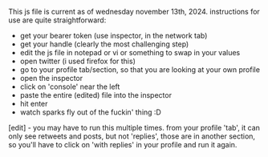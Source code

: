 This js file is current as of wednesday november 13th, 2024.
instructions for use are quite straightforward:
- get your bearer token (use inspector, in the network tab)
- get your handle (clearly the most challenging step)
- edit the js file in notepad or vi or something to swap in your values
- open twitter (i used firefox for this)
- go to your profile tab/section, so that you are looking at your own profile
- open the inspector
- click on 'console' near the left
- paste the entire (edited) file into the inspector
- hit enter
- watch sparks fly out of the fuckin' thing :D

[edit] - you may have to run this multiple times. from your profile 'tab', it can only see retweets and posts, but not 'replies', those are in another section, so you'll have to click on 'with replies' in your profile and run it again.

